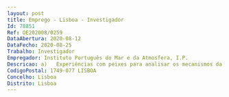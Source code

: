 ```yaml
--- 
layout: post
title: Emprego - Lisboa - Investigador
Id: 78851
Ref: OE202008/0259
DataAbertura: 2020-08-12
DataFecho: 2020-08-25
Trabalho: Investigador
Empregador: Instituto Português do Mar e da Atmosfera, I.P.
Descricao: a)	Experiências com peixes para analisar os mecanismos da fortificação de selénio, toxicidade e bem estar animal b)	Conceptualização e validação industrial de produtos processados à base de pescado com teores reduzidos de sódio e fortificados com iodo e selénio c)	Realização de análises sensoriais, bioquímicas e químicas em laboratório, de modo a analisar teores de contaminantes, biomarcadores fisiológicos e perfil nutricional de amostras de pescado  d)	Implementação e otimização de metodologias para avaliar a bioacessibilidade de nutrientes e contaminantes em amostras biológicas  e)	Validação de ferramentas de rastreabilidade e esquemas de certificação na área de qualidade e segurança alimentar  f)	Tratamento de dados e análise estatística   g)	Elaboração de relatórios e escrita de manuscritos para publicação em revistas internacionais com arbitragem científica h)	Ações de formação sobre a qualidade e segurança de pescado destinadas aos profissionais da indústria do pescado i)	Divulgação das atividades dos projetos (ambos)  j)	Organização de eventos e workshops (ambos)  k)	Interação com entidades interessadas especializadas e demonstração das soluções eco inovadoras.
CodigoPostal: 1749-077 LISBOA
Concelho: Lisboa
Distrito: Lisboa
--- 
```

